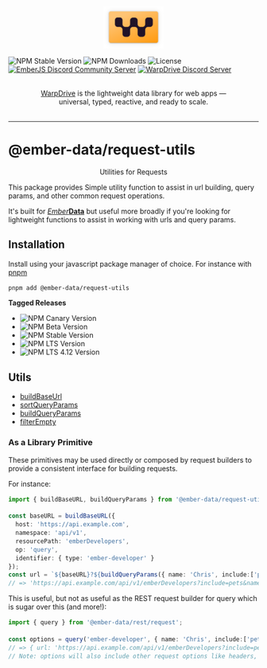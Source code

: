 <p align="center">
  <img
    class="project-logo"
    src="./logos/logo-yellow-slab.svg"
    alt="WarpDrive"
    width="120px"
    title="WarpDrive"
    />
</p>

![NPM Stable Version](https://img.shields.io/npm/v/ember-data/latest?label=version&style=flat&color=fdb155)
![NPM Downloads](https://img.shields.io/npm/dm/ember-data.svg?style=flat&color=fdb155)
![License](https://img.shields.io/github/license/warp-drive-data/warp-drive.svg?style=flat&color=fdb155)
[![EmberJS Discord Community Server](https://img.shields.io/badge/EmberJS-grey?logo=discord&logoColor=fdb155)](https://discord.gg/zT3asNS
)
[![WarpDrive Discord Server](https://img.shields.io/badge/WarpDrive-grey?logo=discord&logoColor=fdb155)](https://discord.gg/PHBbnWJx5S
)

<p align="center">
  <br>
  <a href="https://warp-drive.io">WarpDrive</a> is the lightweight data library for web apps &mdash;
  <br>
  universal, typed, reactive, and ready to scale.
  <br/><br/>
</p>

---

# @ember-data/request-utils

<p align="center">Utilities for Requests</p>

This package provides Simple utility function to assist in url building, query params, and other common request operations.

It's built for [*Ember***Data**](https://github.com/warp-drive-data/warp-drive/) but useful more broadly if you're looking for lightweight functions to assist in working with urls and query params.

## Installation

Install using your javascript package manager of choice. For instance with [pnpm](https://pnpm.io/)

```sh
pnpm add @ember-data/request-utils
```

**Tagged Releases**

- ![NPM Canary Version](https://img.shields.io/npm/v/%40ember-data/request-utils/canary?label=%40canary&color=FFBF00)
- ![NPM Beta Version](https://img.shields.io/npm/v/%40ember-data/request-utils/beta?label=%40beta&color=ff00ff)
- ![NPM Stable Version](https://img.shields.io/npm/v/%40ember-data/request-utils/latest?label=%40latest&color=90EE90)
- ![NPM LTS Version](https://img.shields.io/npm/v/%40ember-data/request-utils/lts?label=%40lts&color=0096FF)
- ![NPM LTS 4.12 Version](https://img.shields.io/npm/v/%40ember-data/request-utils/lts-4-12?label=%40lts-4-12&color=bbbbbb)


## Utils

- [buildBaseUrl]()
- [sortQueryParams]()
- [buildQueryParams]()
- [filterEmpty]()

### As a Library Primitive

These primitives may be used directly or composed by request builders to provide a consistent interface for building requests.

For instance:

```ts
import { buildBaseURL, buildQueryParams } from '@ember-data/request-utils';

const baseURL = buildBaseURL({
  host: 'https://api.example.com',
  namespace: 'api/v1',
  resourcePath: 'emberDevelopers',
  op: 'query',
  identifier: { type: 'ember-developer' }
});
const url = `${baseURL}?${buildQueryParams({ name: 'Chris', include:['pets'] })}`;
// => 'https://api.example.com/api/v1/emberDevelopers?include=pets&name=Chris'
```

This is useful, but not as useful as the REST request builder for query which is sugar over this (and more!):

```ts
import { query } from '@ember-data/rest/request';

const options = query('ember-developer', { name: 'Chris', include:['pets'] });
// => { url: 'https://api.example.com/api/v1/emberDevelopers?include=pets&name=Chris' }
// Note: options will also include other request options like headers, method, etc.
```

